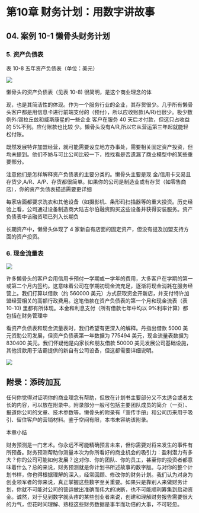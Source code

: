 # 第10章 财务计划：用数字讲故事

## 04. 案例 10-1 懒骨头财务计划

### 5. 资产负债表

表 10-8 五年资产负债表（单位：美元）

![](https://raw.githubusercontent.com/dalong0514/selfstudy/master/图片链接/复制书籍/2019686.PNG)

懒骨头的资产负债表（见表 10-8) 很简明，是这个商业理念的体

现，也是其简洁性的体现。作为一个服务行业的企业，其存货很少。几乎所有懒骨头客户都是用信息卡进行前端支付的（预付），所以应收账款(A/R)也很少。极少数例外:锡拉丘兹和威斯康星的一些企业 客户在服务 40 天后オ付款，但这只占收益的 5%不到。应付账款也比较 少。懒骨头没有A/R,所以它从营运第三年起就能轻松付账。

既然发展特许加盟经营，就可能需要设立地方办事处，需要相关固定资产投资，但均未提到。他们不妨与可比公司比较一下，找找看是否遗漏了商业模型中的某些重要部分。

注意他们是怎样解释资产负债表的主要分类的。懒骨头主要是现 金/信用卡交易且存货少,A/R、A/P、存货都很简单。如果你的公司是制造业或有存货（如零售商店），你的资产负债表描述需要更详细

每家店面都要求洗衣和其他设备（如摄影机、条形码扫描器等的重大投资。历史经验上看，公司通过设备制造商大陆吉尔伯融资购买这些设备并获得安装服务。资产负债表中该融资项已列入长期负

长期资产中，懒骨头体现了 4 家新自有店面的固定资产，但没有提及加盟支持方面的资产投资。

### 6. 现金流量表

![](https://raw.githubusercontent.com/dalong0514/selfstudy/master/图片链接/复制书籍/2019687.PNG)

许多懒骨头的客户会用信用卡预付一学期或一学年的费用，大多客户在学期的第一或第二个月内签约。这意味着公司在学期初现金流充足，逐渐将现金消耗在服务经营上。我们打算以借款（约 560000 美元）方式获取资金开新店，并支付特许加盟经营相关的高额行政费用。这笔借款在资产负债表的第一个月和现金流表（表 10-10) 里都有所体现。本金和利息支付（所有借款七年中均以 9%利率计算）都包括在财务管理中

看资产负债表和现金流量表时，我们希望有更深入的解释。丹指出借款 5000 美元资助公司发展，但资产负债表第一年数据为 775494 美元，现金流量表数据为 830400 美元。我们怀疑他是向家长和朋友借款 50000 美元发展公司基础设施，其他贷款用于洁霸提供的新自有公司设备，但这都需要详细说明。

![](https://raw.githubusercontent.com/dalong0514/selfstudy/master/图片链接/复制书籍/2019688.PNG)

## 附录：添砖加瓦

任何你觉得对证明你的商业理念有帮助，但放在计划书主要部分又不太适合或者太长的内容，可以放在附录中。附录部分一般可包括主要团队成员的简介（一页）、报道你公司的文章、技术参数等。懒骨头的附录有「宣传手册」和公司历来用于吸引、留住客户的营销材料。鉴于空间有限，本书未容纳该附录。

本章小结

财务预测是一门艺术。你永远不可能精确预言未来，但你需要对将来发生的事件有所预备。财务预测帮助你测量本次为你所看好的商业机会的吸引力：盈利潜力有多大？你的公司可能如何发展？这对你、你的团队、你的员工，甚至你的投资者都意味着什么？总的来说，财务预测就是你计划书所述故事的数字版。与对你的整个计划书样，你也得根据理解的深入，经常回顾、修改你的财务计划。我们认为对身为创业领军者的你来说，真正掌握这些数字至关重要。如果只是靠别人来做财务计划，你就不可能对公司的营运做出准确而伟大的决断，也不可能顺利筹集到启动资金。诚然，对于见到数字就头疼的某些创业者来说，创建和理解财务报告需要很大的力气，但花时间理解、熟稔这些财务数据是事半而功倍的大事，不可轻忽。



